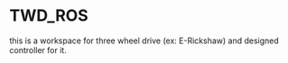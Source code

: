 # TWD_ROS
this is a workspace for three wheel drive (ex: E-Rickshaw) and designed controller for it.

